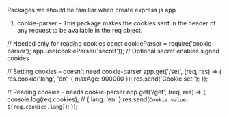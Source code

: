 Packages we should be familiar when create express js app

1) cookie-parser - This package makes the cookies sent in the header of any request to be available in the req object.

// Needed only for reading cookies
const cookieParser = require('cookie-parser');
app.use(cookieParser('secret')); // Optional secret enables signed cookies

// Setting cookies – doesn't need cookie-parser
app.get('/set', (req, res) => {
  res.cookie('lang', 'en', { maxAge: 900000 });
  res.send('Cookie set!');
});

// Reading cookies – needs cookie-parser
app.get('/get', (req, res) => {
  console.log(req.cookies); // { lang: 'en' }
  res.send(`Cookie value: ${req.cookies.lang}`);
});
